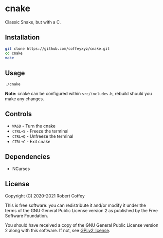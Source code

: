 # cnake

Classic Snake, but with a C.


## Installation

```bash
git clone https://github.com/coffeyxyz/cnake.git
cd cnake
make
```


## Usage

```bash
./cnake
```

**Note:** cnake can be configured within `src/includes.h`, rebuild
should you make any changes.


## Controls

- `WASD` - Turn the cnake
- `CTRL+S` - Freeze the terminal
- `CTRL+Q` - Unfreeze the terminal
- `CTRL+C` - Exit cnake


## Dependencies

- NCurses


## License

Copyright (C) 2020-2021 Robert Coffey

This is free software: you can redistribute it and/or modify it under
the terms of the GNU General Public License version 2 as published by
the Free Software Foundation.

You should have received a copy of the GNU General Public License
version 2 along with this software. If not, see
[GPLv2 license](https://www.gnu.org/licenses/gpl-2.0).
